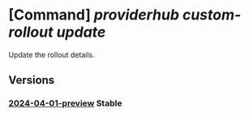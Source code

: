 # [Command] _providerhub custom-rollout update_

Update the rollout details.

## Versions

### [2024-04-01-preview](/Resources/mgmt-plane/L3N1YnNjcmlwdGlvbnMve30vcHJvdmlkZXJzL21pY3Jvc29mdC5wcm92aWRlcmh1Yi9wcm92aWRlcnJlZ2lzdHJhdGlvbnMve30vY3VzdG9tcm9sbG91dHMve30=/2024-04-01-preview.xml) **Stable**

<!-- mgmt-plane /subscriptions/{}/providers/microsoft.providerhub/providerregistrations/{}/customrollouts/{} 2024-04-01-preview -->
